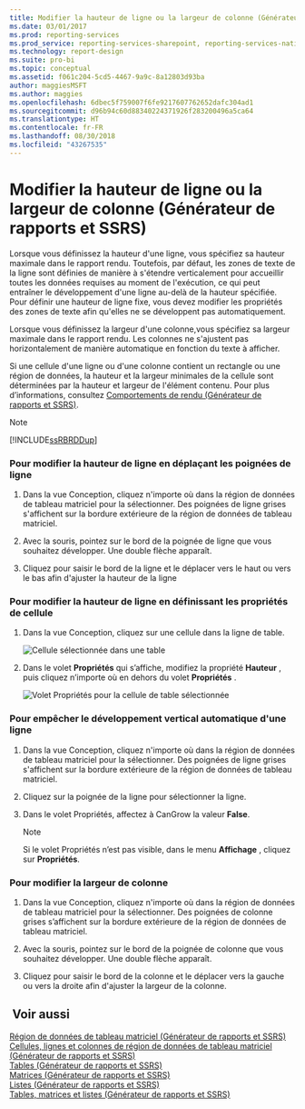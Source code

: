 ```yaml
---
title: Modifier la hauteur de ligne ou la largeur de colonne (Générateur de rapports et SSRS) | Microsoft Docs
ms.date: 03/01/2017
ms.prod: reporting-services
ms.prod_service: reporting-services-sharepoint, reporting-services-native
ms.technology: report-design
ms.suite: pro-bi
ms.topic: conceptual
ms.assetid: f061c204-5cd5-4467-9a9c-8a12803d93ba
author: maggiesMSFT
ms.author: maggies
ms.openlocfilehash: 6dbec5f759007f6fe9217607762652dafc304ad1
ms.sourcegitcommit: d96b94c60d88340224371926f283200496a5ca64
ms.translationtype: HT
ms.contentlocale: fr-FR
ms.lasthandoff: 08/30/2018
ms.locfileid: "43267535"
---
```

# <a name="change-row-height-or-column-width-report-builder-and-ssrs"></a>Modifier la hauteur de ligne ou la largeur de colonne (Générateur de rapports et SSRS)
  Lorsque vous définissez la hauteur d'une ligne, vous spécifiez sa hauteur maximale dans le rapport rendu. Toutefois, par défaut, les zones de texte de la ligne sont définies de manière à s'étendre verticalement pour accueillir toutes les données requises au moment de l'exécution, ce qui peut entraîner le développement d'une ligne au-delà de la hauteur spécifiée. Pour définir une hauteur de ligne fixe, vous devez modifier les propriétés des zones de texte afin qu'elles ne se développent pas automatiquement.  
  
 Lorsque vous définissez la largeur d'une colonne,vous spécifiez sa largeur maximale dans le rapport rendu. Les colonnes ne s'ajustent pas horizontalement de manière automatique en fonction du texte à afficher.  
  
 Si une cellule d'une ligne ou d'une colonne contient un rectangle ou une région de données, la hauteur et la largeur minimales de la cellule sont déterminées par la hauteur et largeur de l'élément contenu. Pour plus d’informations, consultez [Comportements de rendu &#40;Générateur de rapports et SSRS&#41;](../../reporting-services/report-design/rendering-behaviors-report-builder-and-ssrs.md).  
  
> [!NOTE]  
>  [!INCLUDE[ssRBRDDup](../../includes/ssrbrddup-md.md)]  
  
### <a name="to-change-row-height-by-moving-row-handles"></a>Pour modifier la hauteur de ligne en déplaçant les poignées de ligne  
  
1.  Dans la vue Conception, cliquez n'importe où dans la région de données de tableau matriciel pour la sélectionner. Des poignées de ligne grises s'affichent sur la bordure extérieure de la région de données de tableau matriciel.  
  
2.  Avec la souris, pointez sur le bord de la poignée de ligne que vous souhaitez développer. Une double flèche apparaît.  
  
3.  Cliquez pour saisir le bord de la ligne et le déplacer vers le haut ou vers le bas afin d'ajuster la hauteur de la ligne  
  
### <a name="to-change-row-height-by-setting-cell-properties"></a>Pour modifier la hauteur de ligne en définissant les propriétés de cellule  
  
1.  Dans la vue Conception, cliquez sur une cellule dans la ligne de table.  
  
     ![Cellule sélectionnée dans une table](../../reporting-services/report-design/media/table-selectcell.png "Cellule sélectionnée dans une table")  
  
2.  Dans le volet **Propriétés** qui s’affiche, modifiez la propriété **Hauteur** , puis cliquez n’importe où en dehors du volet **Propriétés** .  
  
     ![Volet Propriétés pour la cellule de table sélectionnée](../../reporting-services/report-design/media/cell-propertiespane.png "Volet Propriétés pour la cellule de table sélectionnée")  
  
### <a name="to-prevent-a-row-from-automatically-expanding-vertically"></a>Pour empêcher le développement vertical automatique d'une ligne  
  
1.  Dans la vue Conception, cliquez n'importe où dans la région de données de tableau matriciel pour la sélectionner. Des poignées de ligne grises s'affichent sur la bordure extérieure de la région de données de tableau matriciel.  
  
2.  Cliquez sur la poignée de la ligne pour sélectionner la ligne.  
  
3.  Dans le volet Propriétés, affectez à CanGrow la valeur **False**.  
  
    > [!NOTE]  
    >  Si le volet Propriétés n’est pas visible, dans le menu **Affichage** , cliquez sur **Propriétés**.  
  
### <a name="to-change-column-width"></a>Pour modifier la largeur de colonne  
  
1.  Dans la vue Conception, cliquez n'importe où dans la région de données de tableau matriciel pour la sélectionner. Des poignées de colonne grises s’affichent sur la bordure extérieure de la région de données de tableau matriciel.  
  
2.  Avec la souris, pointez sur le bord de la poignée de colonne que vous souhaitez développer. Une double flèche apparaît.  
  
3.  Cliquez pour saisir le bord de la colonne et le déplacer vers la gauche ou vers la droite afin d'ajuster la largeur de la colonne.  
  
## <a name="see-also"></a> Voir aussi  
 [Région de données de tableau matriciel (Générateur de rapports et SSRS)](tablix-data-region-report-builder-and-ssrs.md)   
 [Cellules, lignes et colonnes de région de données de tableau matriciel (Générateur de rapports et SSRS)](tablix-data-region-cells-rows-and-columns-report-builder-and-ssrs.md)   
 [Tables (Générateur de rapports et SSRS)](../../reporting-services/report-design/tables-report-builder-and-ssrs.md)   
 [Matrices (Générateur de rapports et SSRS)](create-a-matrix-report-builder-and-ssrs.md)   
 [Listes (Générateur de rapports et SSRS)](create-invoices-and-forms-with-lists-report-builder-and-ssrs.md)   
 [Tables, matrices et listes (Générateur de rapports et SSRS)](../../reporting-services/report-design/tables-matrices-and-lists-report-builder-and-ssrs.md)  
  
  
